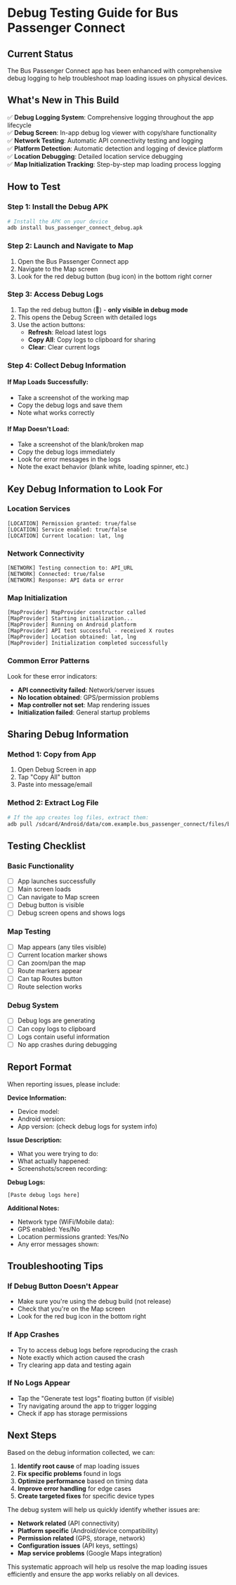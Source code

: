 # Debug Testing Guide for Bus Passenger Connect

## Current Status
The Bus Passenger Connect app has been enhanced with comprehensive debug logging to help troubleshoot map loading issues on physical devices.

## What's New in This Build
✅ **Debug Logging System**: Comprehensive logging throughout the app lifecycle  
✅ **Debug Screen**: In-app debug log viewer with copy/share functionality  
✅ **Network Testing**: Automatic API connectivity testing and logging  
✅ **Platform Detection**: Automatic detection and logging of device platform  
✅ **Location Debugging**: Detailed location service debugging  
✅ **Map Initialization Tracking**: Step-by-step map loading process logging  

## How to Test

### Step 1: Install the Debug APK
```bash
# Install the APK on your device
adb install bus_passenger_connect_debug.apk
```

### Step 2: Launch and Navigate to Map
1. Open the Bus Passenger Connect app
2. Navigate to the Map screen
3. Look for the red debug button (bug icon) in the bottom right corner

### Step 3: Access Debug Logs
1. Tap the red debug button (🐛) - **only visible in debug mode**
2. This opens the Debug Screen with detailed logs
3. Use the action buttons:
   - **Refresh**: Reload latest logs
   - **Copy All**: Copy logs to clipboard for sharing
   - **Clear**: Clear current logs

### Step 4: Collect Debug Information

#### If Map Loads Successfully:
- Take a screenshot of the working map
- Copy the debug logs and save them
- Note what works correctly

#### If Map Doesn't Load:
- Take a screenshot of the blank/broken map
- Copy the debug logs immediately
- Look for error messages in the logs
- Note the exact behavior (blank white, loading spinner, etc.)

## Key Debug Information to Look For

### Location Services
```
[LOCATION] Permission granted: true/false
[LOCATION] Service enabled: true/false  
[LOCATION] Current location: lat, lng
```

### Network Connectivity
```
[NETWORK] Testing connection to: API_URL
[NETWORK] Connected: true/false
[NETWORK] Response: API data or error
```

### Map Initialization
```
[MapProvider] MapProvider constructor called
[MapProvider] Starting initialization...
[MapProvider] Running on Android platform
[MapProvider] API test successful - received X routes
[MapProvider] Location obtained: lat, lng
[MapProvider] Initialization completed successfully
```

### Common Error Patterns
Look for these error indicators:
- **API connectivity failed**: Network/server issues
- **No location obtained**: GPS/permission problems  
- **Map controller not set**: Map rendering issues
- **Initialization failed**: General startup problems

## Sharing Debug Information

### Method 1: Copy from App
1. Open Debug Screen in app
2. Tap "Copy All" button
3. Paste into message/email

### Method 2: Extract Log File
```bash
# If the app creates log files, extract them:
adb pull /sdcard/Android/data/com.example.bus_passenger_connect/files/bus_app_debug.log
```

## Testing Checklist

### Basic Functionality
- [ ] App launches successfully
- [ ] Main screen loads
- [ ] Can navigate to Map screen
- [ ] Debug button is visible
- [ ] Debug screen opens and shows logs

### Map Testing
- [ ] Map appears (any tiles visible)
- [ ] Current location marker shows
- [ ] Can zoom/pan the map
- [ ] Route markers appear
- [ ] Can tap Routes button
- [ ] Route selection works

### Debug System
- [ ] Debug logs are generating
- [ ] Can copy logs to clipboard
- [ ] Logs contain useful information
- [ ] No app crashes during debugging

## Report Format

When reporting issues, please include:

**Device Information:**
- Device model: 
- Android version:
- App version: (check debug logs for system info)

**Issue Description:**
- What you were trying to do:
- What actually happened:
- Screenshots/screen recording:

**Debug Logs:**
```
[Paste debug logs here]
```

**Additional Notes:**
- Network type (WiFi/Mobile data):
- GPS enabled: Yes/No
- Location permissions granted: Yes/No
- Any error messages shown:

## Troubleshooting Tips

### If Debug Button Doesn't Appear
- Make sure you're using the debug build (not release)
- Check that you're on the Map screen
- Look for the red bug icon in the bottom right

### If App Crashes
- Try to access debug logs before reproducing the crash
- Note exactly which action caused the crash
- Try clearing app data and testing again

### If No Logs Appear
- Tap the "Generate test logs" floating button (if visible)
- Try navigating around the app to trigger logging
- Check if app has storage permissions

## Next Steps

Based on the debug information collected, we can:
1. **Identify root cause** of map loading issues
2. **Fix specific problems** found in logs
3. **Optimize performance** based on timing data
4. **Improve error handling** for edge cases
5. **Create targeted fixes** for specific device types

The debug system will help us quickly identify whether issues are:
- **Network related** (API connectivity)
- **Platform specific** (Android/device compatibility) 
- **Permission related** (GPS, storage, network)
- **Configuration issues** (API keys, settings)
- **Map service problems** (Google Maps integration)

This systematic approach will help us resolve the map loading issues efficiently and ensure the app works reliably on all devices.
